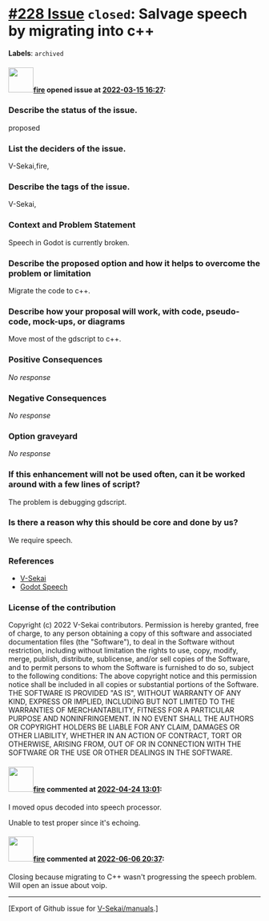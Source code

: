 # [\#228 Issue](https://github.com/V-Sekai/manuals/issues/228) `closed`: Salvage speech by migrating into c++
**Labels**: `archived`


#### <img src="https://avatars.githubusercontent.com/u/32321?u=c2e06a3d2b49a467aa907e54aa259516440267cc&v=4" width="50">[fire](https://github.com/fire) opened issue at [2022-03-15 16:27](https://github.com/V-Sekai/manuals/issues/228):

### Describe the status of the issue.

proposed

### List the deciders of the issue.

V-Sekai,fire,

### Describe the tags of the issue.

V-Sekai,

### Context and Problem Statement

Speech in Godot is currently broken.

### Describe the proposed option and how it helps to overcome the problem or limitation

Migrate the code to c++.

### Describe how your proposal will work, with code, pseudo-code, mock-ups, or diagrams

Move most of the gdscript to c++.

### Positive Consequences

_No response_

### Negative Consequences

_No response_

### Option graveyard

_No response_

### If this enhancement will not be used often, can it be worked around with a few lines of script?

The problem is debugging gdscript.

### Is there a reason why this should be core and done by us?

We require speech.

### References

- [V-Sekai](https://v-sekai.org/)
- [Godot Speech](https://github.com/V-Sekai/godot-speech)


### License of the contribution

Copyright (c) 2022 V-Sekai contributors. Permission is hereby granted, free of charge, to any person obtaining a copy of this software and associated documentation files (the "Software"), to deal in the Software without restriction, including without limitation the rights to use, copy, modify, merge, publish, distribute, sublicense, and/or sell copies of the Software, and to permit persons to whom the Software is furnished to do so, subject to the following conditions: The above copyright notice and this permission notice shall be included in all copies or substantial portions of the Software. THE SOFTWARE IS PROVIDED "AS IS", WITHOUT WARRANTY OF ANY KIND, EXPRESS OR IMPLIED, INCLUDING BUT NOT LIMITED TO THE WARRANTIES OF MERCHANTABILITY, FITNESS FOR A PARTICULAR PURPOSE AND NONINFRINGEMENT. IN NO EVENT SHALL THE AUTHORS OR COPYRIGHT HOLDERS BE LIABLE FOR ANY CLAIM, DAMAGES OR OTHER LIABILITY, WHETHER IN AN ACTION OF CONTRACT, TORT OR OTHERWISE, ARISING FROM, OUT OF OR IN CONNECTION WITH THE SOFTWARE OR THE USE OR OTHER DEALINGS IN THE SOFTWARE.

#### <img src="https://avatars.githubusercontent.com/u/32321?u=c2e06a3d2b49a467aa907e54aa259516440267cc&v=4" width="50">[fire](https://github.com/fire) commented at [2022-04-24 13:01](https://github.com/V-Sekai/manuals/issues/228#issuecomment-1107837343):

I moved opus decoded into speech processor.

Unable to test proper since it's echoing.

#### <img src="https://avatars.githubusercontent.com/u/32321?u=c2e06a3d2b49a467aa907e54aa259516440267cc&v=4" width="50">[fire](https://github.com/fire) commented at [2022-06-06 20:37](https://github.com/V-Sekai/manuals/issues/228#issuecomment-1147899836):

Closing because migrating to C++ wasn't progressing the speech problem. Will open an issue about voip.


-------------------------------------------------------------------------------



[Export of Github issue for [V-Sekai/manuals](https://github.com/V-Sekai/manuals).]
